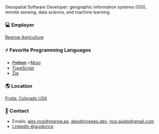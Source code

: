 Geospatial Software Developer: geographic information systems (GIS), remote sensing, data science, and machine learning.

### :computer: Employer

[Regrow Agriculture](https://regrow.ag)

### :zap: Favorite Programming Languages

* ~~[Python](https://python.org)~~ 🔥[Mojo](https://www.modular.com/mojo)
* [TypeScript](https://www.typescriptlang.org)
* [Zig](https://ziglang.org)

### :earth_americas: Location 

 [Fruita, Colorado USA](https://www.openstreetmap.org/#map=8/38.974/-108.680)

### :wave: Contact

* Emails: [alex.rice@regrow.ag](mailto:alex.rice@regrow.ag), [alex@ricegeo.dev](mailto:alex@ricegeo.dev), [rice.guido@gmail.com](mailto:rice.guido@gmail.com)
* [LinkedIn @guidorice](https://www.linkedin.com/in/guidorice/)
